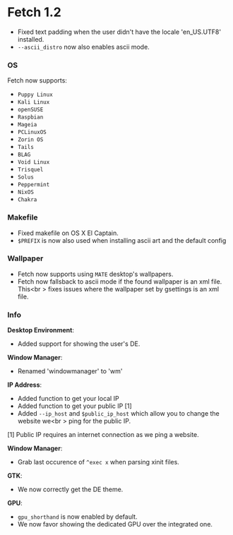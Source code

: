 # Fetch 1.2

- Fixed text padding when the user didn't have the locale 'en_US.UTF8' installed.
- `--ascii_distro` now also enables ascii mode.

### OS

Fetch now supports:
- `Puppy Linux`
- `Kali Linux`
- `openSUSE`
- `Raspbian`
- `Mageia`
- `PCLinuxOS`
- `Zorin OS`
- `Tails`
- `BLAG`
- `Void Linux`
- `Trisquel`
- `Solus`
- `Peppermint`
- `NixOS`
- `Chakra`


### Makefile

- Fixed makefile on OS X El Captain.
- `$PREFIX` is now also used when installing ascii art and the default config


### Wallpaper

- Fetch now supports using `MATE` desktop's wallpapers.
- Fetch now fallsback to ascii mode if the found wallpaper is an xml file. This<br \>
fixes issues where the wallpaper set by gsettings is an xml file.


### Info

**Desktop Environment**:
- Added support for showing the user's DE.

**Window Manager**:
- Renamed 'windowmanager' to 'wm'

**IP Address**:
- Added function to get your local IP
- Added function to get your public IP \[1\]
- Added `--ip_host` and `$public_ip_host` which allow you to change the website we<br \>
ping for the public IP.

\[1\] Public IP requires an internet connection as we ping a website.


**Window Manager**:
- Grab last occurence of `^exec x` when parsing xinit files.

**GTK**:
- We now correctly get the DE theme.

**GPU**:
- `gpu_shorthand` is now enabled by default.
- We now favor showing the dedicated GPU over the integrated one.
